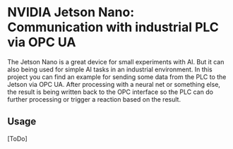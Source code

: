 # NVIDIA Jetson Nano: Communication with industrial PLC via OPC UA

The Jetson Nano is a great device for small experiments with AI. But it can also being used for simple AI tasks in an industrial environment.
In this project you can find an example for sending some data from the PLC to the Jetson via OPC UA. After processing with a neural net or something else, the result is being written back to the OPC interface so the PLC can do further processing or trigger a reaction based on the result.

## Usage 

[ToDo]
